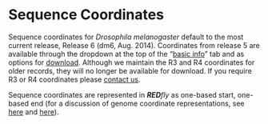 # Sequence Coordinates

Sequence coordinates for _Drosophila melanogaster_ default to the most current release, Release 6 (dm6, Aug. 2014). Coordinates from release 5 are available through the dropdown at the top of the “[basic info](detailed-view-window.md#basic-info)” tab and as options for [download](downloads.md#downloads). Although we maintain the R3 and R4 coordinates for older records, they will no longer be available for download. If you require R3 or R4 coordinates please [contact us](http://redfly.ccr.buffalo.edu/contact.php).

Sequence coordinates are represented in _**RED**fly_ as one-based start, one-based end (for a discussion of genome coordinate representations, see [here](http://genome.ucsc.edu/FAQ/FAQtracks.html) and [here](http://genomewiki.ucsc.edu/index.php/Coordinate_Transforms)).
